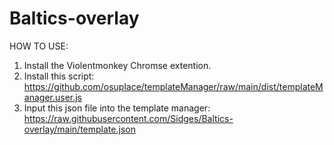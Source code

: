 # Baltics-overlay

HOW TO USE:

1. Install the Violentmonkey Chromse extention.
2. Install this script: https://github.com/osuplace/templateManager/raw/main/dist/templateManager.user.js
3. Input this json file into the template manager: https://raw.githubusercontent.com/Sidges/Baltics-overlay/main/template.json
